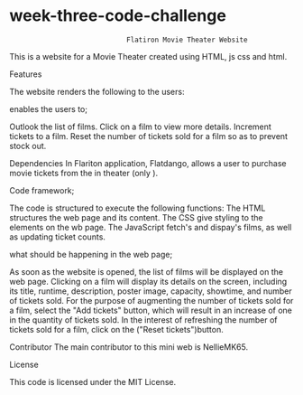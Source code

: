 # week-three-code-challenge
                                 Flatiron Movie Theater Website

This is a  website for a  Movie Theater created using HTML, js css and html.

Features

The website  renders the following to the users:

enables the users to;

Outlook the list of films.
Click on a film to view more details.
Increment tickets to a film.
Reset the number of tickets sold for a film so as to prevent stock out.

Dependencies
           In Flariton 
application, Flatdango, allows a user to purchase movie tickets from the in theater (only ).


Code framework;

The code is structured to execute the following functions:
The HTML structures the web page and its content.
The CSS give styling to the elements on the wb page.
 The JavaScript  fetch's and dispay's films, as well as updating ticket counts.
 
 what should be happening in the web page;

As soon as the website is opened, the list of films will be displayed on the web page. Clicking on a film will display its details on  the screen, including its title, runtime, description, poster image, capacity, showtime, and number of tickets sold.
For the purpose of augmenting the number of tickets sold for a film, select the "Add tickets" button, which will result in an increase of one in the quantity of tickets sold.
 In the interest of refreshing the number of tickets sold for a film, click on the ("Reset tickets")button.

Contributor
The main contributor to this mini web is NellieMK65.


License

This code is licensed under the MIT License. 
